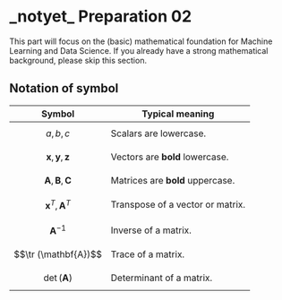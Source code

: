
# \_notyet\_ Preparation 02
This part will focus on the (basic) mathematical foundation for Machine Learning and Data Science. If you already have a strong mathematical background, please skip this section.

## Notation of symbol

| Symbol | Typical meaning |
| ---    | ---             |
| $$a, b, c$$                            | Scalars are lowercase.           |
| $$\mathbf{x}, \mathbf{y}, \mathbf{z}$$ | Vectors are **bold** lowercase.  |
| $$\mathbf{A}, \mathbf{B}, \mathbf{C}$$ | Matrices are **bold** uppercase. |
| $$\mathbf{x}^T, \mathbf{A}^T$$         | Transpose of a vector or matrix. |
| $$\mathbf{A}^{-1}$$                    | Inverse of a matrix.             |
| $$\tr (\mathbf{A})$$                   | Trace of a matrix.               |
| $$\det (\mathbf{A})$$                  | Determinant of a matrix.         |




